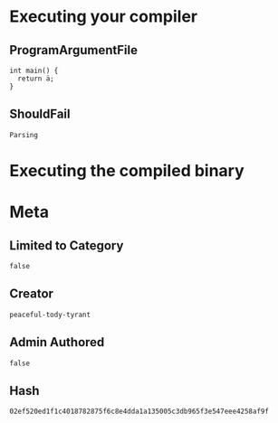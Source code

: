 # Executing your compiler

## ProgramArgumentFile

```
int main() {
  return ä;
}
```

## ShouldFail

```
Parsing
```

# Executing the compiled binary

# Meta

## Limited to Category

```
false
```

## Creator

```
peaceful-tody-tyrant
```

## Admin Authored

```
false
```

## Hash

```
02ef520ed1f1c4018782875f6c8e4dda1a135005c3db965f3e547eee4258af9f
```
